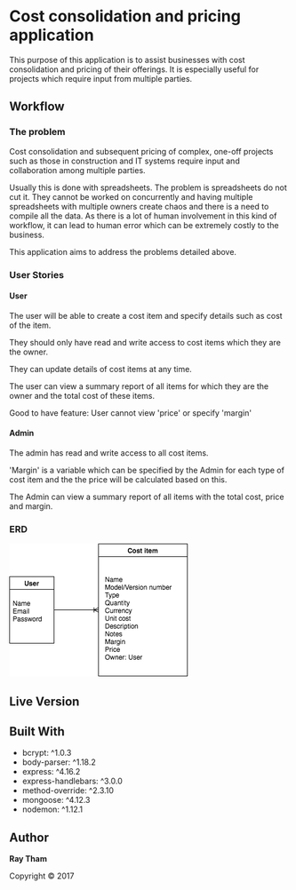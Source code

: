 # Cost consolidation and pricing application

This purpose of this application is to assist businesses with cost consolidation and pricing of their offerings. It is especially useful for projects which require input from multiple parties.

## Workflow
<!-- Did you write user stories, draw wireframes, use task tracking, produce ERDs? Did you use source control, with regular commits? Include links to them here. -->

### The problem

Cost consolidation and subsequent pricing of complex, one-off projects such as those in construction and IT systems require input and collaboration among multiple parties.

Usually this is done with spreadsheets. The problem is spreadsheets do not cut it. They cannot be worked on concurrently and having multiple spreadsheets with multiple owners create chaos and there is a need to compile all the data. As there is a lot of human involvement in this kind of workflow, it can lead to human error which can be extremely costly to the business.


This application aims to address the problems detailed above.

### User Stories

#### User
The user will be able to create a cost item and specify details such as cost of the item.

They should only have read and write access to cost items which they are the owner.

They can update details of cost items at any time.

The user can view a summary report of all items for which they are the owner and the total cost of these items.

Good to have feature: User cannot view 'price' or specify 'margin'

#### Admin
The admin has read and write access to all cost items.

'Margin' is a variable which can be specified by the Admin for each type of cost item and the the price will be calculated based on this.

The Admin can view a summary report of all items with the total cost, price and margin.

### ERD

![ERD](/public/img/ERD.png)

<!-- ## Getting Started

Provide instructions here about how to get your project running on our local machine. Do we just need to clone and open a certain file or do we need to install anything first.

### Prerequisites

What is needed to install and run the project, how do we install them

```
Code example
```

### How to Use

A step by step guide on how to install and use the project, for example if this is a game, how do we play it.


```
Code example
```

More steps...

```
until finished
```


## Tests

Did you write automated tests? If so, how do we run them.


```
Code example
``` -->

## Live Version


## Built With

* bcrypt: ^1.0.3
* body-parser: ^1.18.2
* express: ^4.16.2
* express-handlebars: ^3.0.0
* method-override: ^2.3.10
* mongoose: ^4.12.3
* nodemon: ^1.12.1



## Author

**Ray Tham**

Copyright © 2017



<!-- ## Acknowledgments

* -->

